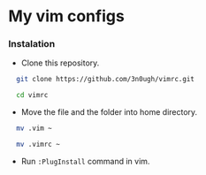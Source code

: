 
# My vim configs

### Instalation

- Clone this repository.
```bash
  git clone https://github.com/3n0ugh/vimrc.git
```
```bash
  cd vimrc
```
- Move the file and the folder into home directory.
```bash
  mv .vim ~
```
```bash
  mv .vimrc ~
```
- Run `:PlugInstall` command in vim.
